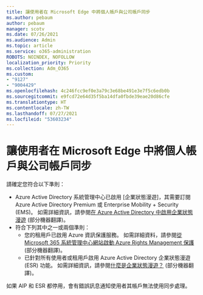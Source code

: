 ```yaml
---
title: 讓使用者在 Microsoft Edge 中將個人帳戶與公司帳戶同步
ms.author: pebaum
author: pebaum
manager: scotv
ms.date: 07/26/2021
ms.audience: Admin
ms.topic: article
ms.service: o365-administration
ROBOTS: NOINDEX, NOFOLLOW
localization_priority: Priority
ms.collection: Adm_O365
ms.custom:
- "9127"
- "9004429"
ms.openlocfilehash: 4c246fcc9ef0e3a79c3e68be491e3e7f5c6edb0b
ms.sourcegitcommit: e9fcd72e64d35f5ba14dfa0fbde39eae20d86cfe
ms.translationtype: HT
ms.contentlocale: zh-TW
ms.lasthandoff: 07/27/2021
ms.locfileid: "53603234"
---
```

# <a name="enable-a-user-to-sync-a-personal-account-with-the-work-account-in-microsoft-edge"></a>讓使用者在 Microsoft Edge 中將個人帳戶與公司帳戶同步

請確定您符合以下準則：

- Azure Active Directory 系統管理中心已啟用 [企業狀態漫遊]，其需要訂閱 Azure Active Directory Premium 或 Enterprise Mobility + Security (EMS)。 如需詳細資訊，請參閱[在 Azure Active Directory 中啟用企業狀態漫遊](/azure/active-directory/devices/enterprise-state-roaming-enable) (部分機器翻譯)。
- 符合下列其中之一或兩個準則：
    - 您的租用戶已啟用 Azure 資訊保護服務。 如需詳細資料，請參閱[從 Microsoft 365 系統管理中心網站啟動 Azure Rights Management 保護](/azure/information-protection/activate-office365) (部分機器翻譯)。
    - 已針對所有使用者或租用戶啟用 Azure Active Directory 企業狀態漫遊 (ESR) 功能。 如需詳細資訊，請參閱[什麼是企業狀態漫遊？](/azure/active-directory/devices/enterprise-state-roaming-overview) (部分機器翻譯)。

如果 AIP 和 ESR 都停用，會有錯誤訊息通知使用者其帳戶無法使用同步處理。
